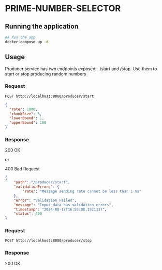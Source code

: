 # PRIME-NUMBER-SELECTOR

## Running the application
```bash
## Run the app
docker-compose up -d
```

## Usage
Producer service has two endpoints exposed - /start and /stop. Use them to start or stop producing random numbers

### Request
`POST http://localhost:8080/producer/start`

```json
{
  "rate": 1000,
  "chunkSize": 5,
  "lowerBound": 1,
  "upperBound": 100
}
```

### Response
200 OK

or

400 Bad Request

```json
{
    "path": "/producer/start",
    "validationErrors": {
        "rate": "Message sending rate cannot be less than 1 ms"
    },
    "error": "Validation Failed",
    "message": "Input data has validation errors",
    "timestamp": "2024-08-17T16:56:00.1921117",
    "status": 400
}
```

### Request
`POST http://localhost:8080/producer/stop`

### Response

200 OK